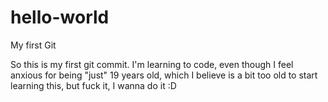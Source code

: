 # hello-world
My first Git

So this is my first git commit. I'm learning to code, even though I feel anxious for being "just" 19 years old, which I believe is a bit too old to start learning this, but fuck it, I wanna do it :D
